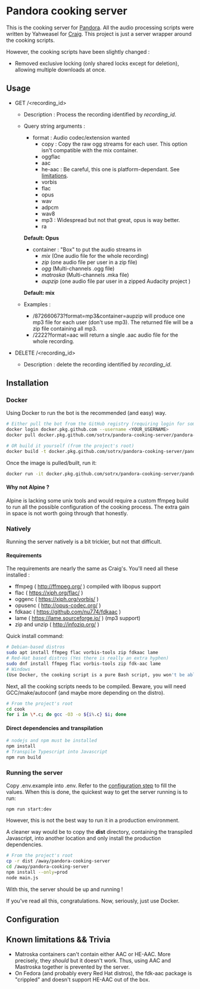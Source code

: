 # Pandora cooking server

This is the cooking server for [Pandora](https://github.com/SoTrxII/Pandora).
All the audio processing scripts were written by Yahweasel for [Craig](https://github.com/Yahweasel/craig).
This project is just a server wrapper around the cooking scripts.

However, the cooking scripts have been slightly changed : 
+ Removed exclusive locking (only shared locks except for deletion), allowing multiple downloads at once.

## Usage
+ GET /<recording_id> 
    + Description : Process the recording identified by *recording_id*. 
    + Query string arguments :
        + format : Audio codec/extension wanted 
            + copy : Copy the raw ogg streams for each user. This option isn't compatible with the mix container.
            + oggflac
            + aac
            + he-aac : Be careful, this one is platform-dependant. See [limitations](#known-limitations--trivia).
            + vorbis
            + flac
            + opus
            + wav
            + adpcm
            + wav8
            + mp3 : Widespread but not that great, opus is way better.   
            + ra
        
        **Default: Opus**
        + container : "Box" to put the audio streams in
            + *mix* (One audio file for the whole recording)
            + *zip* (one audio file per user in a zip file)
            + *ogg* (Multi-channels .ogg file)
            + *matroska* (Multi-channels .mka file)
            + *aupzip* (one audio file par user in a zipped Audacity project ) 
        
        **Default: mix**
    + Examples :
        + /872660673?format=mp3&container=aupzip will produce one mp3 file for each user (don't use mp3).
        The returned file will be a zip file containing all mp3.
        + /2222?format=aac will return a single .aac audio file for the whole recording.
        
+ DELETE /<recording_id>
    + Description : delete the recording identified by *recording_id*. 


## Installation

### Docker
Using Docker to run the bot is the recommended (and easy) way.
```bash
# Either pull the bot from the GitHub registry (requiring login for some reason)
docker login docker.pkg.github.com --username <YOUR_USERNAME>
docker pull docker.pkg.github.com/sotrx/pandora-cooking-server/pandora-cooking-server:latest

# OR build it yourself (from the project's root)
docker build -t docker.pkg.github.com/sotrx/pandora-cooking-server/pandora-cooking-server:latest
```
Once the image is pulled/built, run it:

```bash
docker run -it docker.pkg.github.com/sotrx/pandora-cooking-server/pandora-cooking-server:latest
```

#### Why not Alpine ? 
Alpine is lacking some unix tools and would require a custom ffmpeg build to run all the possible configuration of the
cooking process. The extra gain in space is not worth going through that honestly.  

### Natively
Running the server natively is a bit trickier, but not that difficult.

#### Requirements

The requirements are nearly the same as Craig's. 
You'll need all these installed : 
+ ffmpeg ( http://ffmpeg.org/ ) compiled with libopus support
+ flac ( https://xiph.org/flac/ )
+ oggenc ( https://xiph.org/vorbis/ )
+ opusenc ( http://opus-codec.org/ )
+ fdkaac ( https://github.com/nu774/fdkaac )
+ lame ( https://lame.sourceforge.io/ ) (mp3 support)
+ zip and unzip ( http://infozip.org/ )

Quick install command: 
```bash
# Debian-based distros
sudo apt install ffmpeg flac vorbis-tools zip fdkaac lame
# Red-Hat based distros (Yes there is really an extra hyphen)
sudo dnf install ffmpeg flac vorbis-tools zip fdk-aac lame
# Windows
(Use Docker, the cooking script is a pure Bash script, you won't be able to run it anyway) 
```

Next, all the cooking scripts needs to be compiled. Beware, you will need GCC/make/autoconf
(and maybe more depending on the distro).
```bash
# From the project's root
cd cook
for i in \*.c; do gcc -O3 -o ${i%.c} $i; done
```

#### Direct dependencies and transpilation

```bash
# nodejs and npm must be installed
npm install
# Transpile Typescript into Javascript
npm run build
```

### Running the server

Copy .env.example into .env. Refer to the [configuration step](#configuration) to fill the values. 
When this is done, the quickest way to get the server running is to run:
   
    npm run start:dev
    
However, this is not the best way to run it in a production environment. 

A cleaner way would be to copy the **dist** directory, containing the transpiled Javascript, into another location and
only install the production dependencies.
```bash
# From the project's root
cp -r dist /away/pandora-cooking-server
cd /away/pandora-cooking-server
npm install --only=prod
node main.js
```
With this, the server should be up and running ! 

If you've read all this, congratulations. Now, seriously, just use Docker. 

## Configuration


## Known limitations && Trivia
+ Matroska containers can't contain either AAC or HE-AAC. More precisely, they *should* but it doesn't work. 
Thus, using AAC and Mastroska together is prevented by the server.
+ On Fedora (and probably every Red Hat distros), the fdk-aac package is "crippled" and doesn't support HE-AAC 
out of the box.






